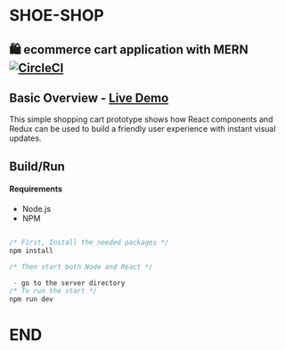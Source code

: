 # SHOE-SHOP
## 🛍️ ecommerce cart application with MERN [![CircleCI](https://circleci.com/gh/jeffersonRibeiro/react-shopping-cart.svg?style=svg)](https://circleci.com/gh/jeffersonRibeiro/react-shopping-cart)
## Basic Overview - [Live Demo](https://shoeshop.ml/)

This simple shopping cart prototype shows how React components and Redux can be used to build a
friendly user experience with instant visual updates.

## Build/Run

#### Requirements

- Node.js
- NPM

```javascript

/* First, Install the needed packages */
npm install

/* Then start both Node and React */

 - go to the server directory
/* To run the start */
npm run dev


```
# END
